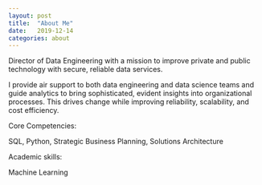 ```yaml
---
layout: post
title:  "About Me"
date:   2019-12-14
categories: about
---
```

Director of Data Engineering with a mission to improve private and public technology with secure, reliable data services.

I provide air support to both data engineering and data science teams and guide analytics to bring sophisticated, evident insights into organizational processes. This drives change while improving reliability, scalability, and cost efficiency.

Core Competencies:

SQL, Python, Strategic Business Planning, Solutions Architecture 

Academic skills: 

Machine Learning

